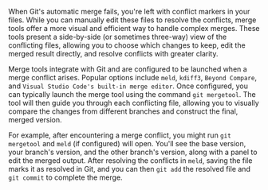 When Git's automatic merge fails, you're left with conflict markers in your files. While you can manually edit these files to resolve the conflicts, merge tools offer a more visual and efficient way to handle complex merges. These tools present a side-by-side (or sometimes three-way) view of the conflicting files, allowing you to choose which changes to keep, edit the merged result directly, and resolve conflicts with greater clarity.

Merge tools integrate with Git and are configured to be launched when a merge conflict arises. Popular options include `meld`, `kdiff3`, `Beyond Compare`, and `Visual Studio Code's built-in merge editor`. Once configured, you can typically launch the merge tool using the command `git mergetool`. The tool will then guide you through each conflicting file, allowing you to visually compare the changes from different branches and construct the final, merged version.

For example, after encountering a merge conflict, you might run `git mergetool` and `meld` (if configured) will open. You'll see the base version, your branch's version, and the other branch's version, along with a panel to edit the merged output. After resolving the conflicts in `meld`, saving the file marks it as resolved in Git, and you can then `git add` the resolved file and `git commit` to complete the merge.
